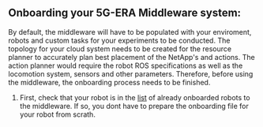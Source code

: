 ## Onboarding your 5G-ERA Middleware system:

By default, the middleware will have to be populated with your enviroment, robots and custom tasks for your experiments to be conducted. The topology for your cloud
system needs to be created for the resource planner to accurately plan best placement of the NetApp's and actions. The action planner would require the robot ROS specifications
as well as the locomotion system, sensors and other parameters. Therefore, before using the middleware, the onboarding process needs to be finished.

1) First, check that your robot is in the [list](https://github.com/5G-ERA/middleware/blob/main/docs/1_Middleware/1_Onboarding/AvailableRobots/readme.md) of already onboarded robots to the middleware. If so, you dont have to prepare the onboarding file for your robot from scrath.
